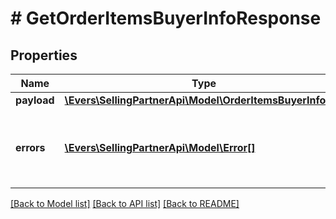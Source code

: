 # # GetOrderItemsBuyerInfoResponse

## Properties

Name | Type | Description | Notes
------------ | ------------- | ------------- | -------------
**payload** | [**\Evers\SellingPartnerApi\Model\OrderItemsBuyerInfoList**](OrderItemsBuyerInfoList.md) |  | [optional]
**errors** | [**\Evers\SellingPartnerApi\Model\Error[]**](Error.md) | A list of error responses returned when a request is unsuccessful. | [optional]

[[Back to Model list]](../../README.md#models) [[Back to API list]](../../README.md#endpoints) [[Back to README]](../../README.md)
